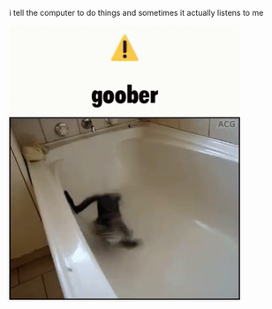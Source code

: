 i tell the computer to do things and sometimes it actually listens to me
<!--START_SECTION:update_image-->
<img src=https://raw.githubusercontent.com/sneakykestrel/sneakykestrel/main/.github/images/goober.gif height="" width="" align=left alt=kitty />
<!--END_SECTION:update_image-->

